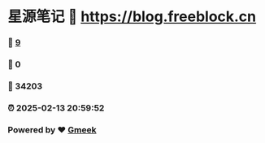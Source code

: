 # 星源笔记 :link: https://blog.freeblock.cn 
### :page_facing_up: [9](https://blog.freeblock.cn/tag.html) 
### :speech_balloon: 0 
### :hibiscus: 34203 
### :alarm_clock: 2025-02-13 20:59:52 
### Powered by :heart: [Gmeek](https://github.com/Meekdai/Gmeek)
